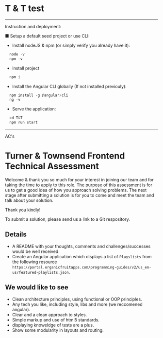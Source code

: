 # T & T test

---

Instruction and deployment:

■ Setup a default seed project or use CLI:

- Install nodeJS & npm (or simply verify you already have it):
```javascript
  node -v
  npm -v
```  

- Install project
```javascript
  npm i
```  

- Install the Angular CLI globally (If not installed previouly):
```javascript
  npm install -g @angular/cli
  ng -v
```

- Serve the application:
```javascript
  cd T&T
  npm run start
```

---

AC's

# Turner & Townsend Frontend Technical Assessment

Welcome & thank you so much for your interest in joining our team and for taking the time to apply to this role. 
The purpose of this assessment is for us to get a good idea of how you approach solving problems. 
The next stage after submitting a solution is for you to come and meet the team and talk about your solution.

Thank you kindly!

To submit a solution, please send us a link to a Git respository. 

## Details

- A README with your thoughts, comments and challenges/successes would be well received.
- Create an Angular application which displays a list of `Playslists` from the following resource 
`https://portal.organicfruitapps.com/programming-guides/v2/us_en-us/featured-playlists.json`.

## We would like to see
- Clean architecture principles, using functional or OOP principles.
- Any tech you like, including style, libs and more (we reccomened angular).
- Clear and a clean approach to styles.
- Simple markup and use of html5 standards.
- displaying knoweldge of tests are a plus.
- Show some modularity in layouts and routing.


